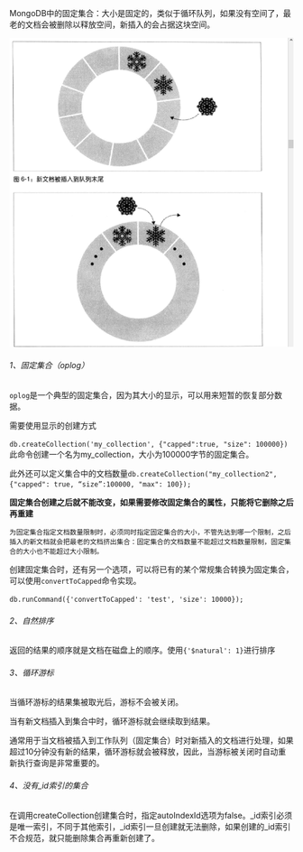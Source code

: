 MongoDB中的固定集合：大小是固定的，类似于循环队列，如果没有空间了，最老的文档会被删除以释放空间，新插入的会占据这块空间。

![mongo固定集合](.\img\mongo固定集合.png)

###### 1、固定集合（oplog）

`oplog`是一个典型的固定集合，因为其大小的显示，可以用来短暂的恢复部分数据。

需要使用显示的创建方式

`db.createCollection('my_collection', {"capped":true, "size": 100000})`此命令创建一个名为my_collection，大小为100000字节的固定集合。

此外还可以定义集合中的文档数量`db.createCollection("my_collection2", {"capped": true, “size”:100000, "max": 100});`

**固定集合创建之后就不能改变，如果需要修改固定集合的属性，只能将它删除之后再重建**

```
为固定集合指定文档数量限制时，必须同时指定固定集合的大小，不管先达到哪一个限制，之后插入的新文档就会把最老的文档挤出集合：固定集合的文档数量不能超过文档数量限制，固定集合的大小也不能超过大小限制。
```

创建固定集合时，还有另一个选项，可以将已有的某个常规集合转换为固定集合，可以使用`convertToCapped`命令实现。

`db.runCommand({'convertToCapped': 'test', 'size': 10000});`

###### 2、自然排序

返回的结果的顺序就是文档在磁盘上的顺序。使用`{'$natural': 1}`进行排序

###### 3、循环游标

当循环游标的结果集被取光后，游标不会被关闭。

当有新文档插入到集合中时，循环游标就会继续取到结果。

通常用于当文档被插入到工作队列（固定集合）时对新插入的文档进行处理，如果超过10分钟没有新的结果，循环游标就会被释放，因此，当游标被关闭时自动重新执行查询是非常重要的。

###### 4、没有_id索引的集合

在调用createCollection创建集合时，指定autoIndexId选项为false。_id索引必须是唯一索引，不同于其他索引，\_id索引一旦创建就无法删除，如果创建的\_id索引不合规范，就只能删除集合再重新创建了。